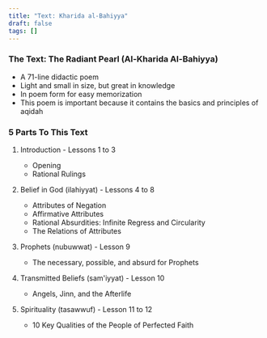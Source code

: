 ```yaml
---
title: "Text: Kharida al-Bahiyya"
draft: false
tags: []
---
```

### The Text: The Radiant Pearl (Al-Kharida Al-Bahiyya)

- A 71-line didactic poem
- Light and small in size, but great in knowledge
- In poem form for easy memorization
- This poem is important because it contains the basics and principles of aqidah

### 5 Parts To This Text

1. Introduction - Lessons 1 to 3
	- Opening
	- Rational Rulings

2. Belief in God (ilahiyyat) - Lessons 4 to 8
	- Attributes of Negation
	- Affirmative Attributes
	- Rational Absurdities: Infinite Regress and Circularity
	- The Relations of Attributes

3. Prophets (nubuwwat) - Lesson 9
	- The necessary, possible, and absurd for Prophets

4. Transmitted Beliefs (sam'iyyat) - Lesson 10
	- Angels, Jinn, and the Afterlife

5. Spirituality (tasawwuf) - Lesson 11 to 12
	- 10 Key Qualities of the People of Perfected Faith